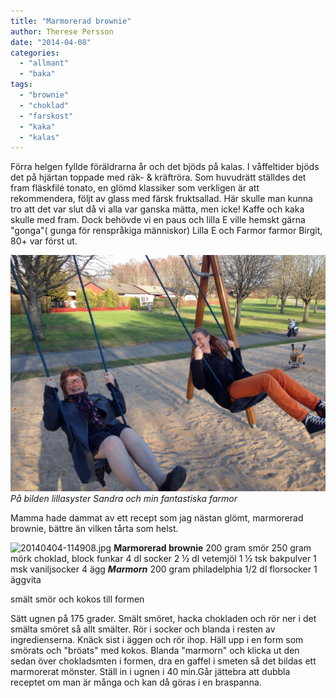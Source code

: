 ```yaml
---
title: "Marmorerad brownie"
author: Therese Persson
date: "2014-04-08"
categories: 
  - "allmant"
  - "baka"
tags: 
  - "brownie"
  - "choklad"
  - "farskost"
  - "kaka"
  - "kalas"
---
```


Förra helgen fyllde föräldrarna år och det bjöds på kalas. I våffeltider bjöds det på hjärtan toppade med räk- & kräftröra. Som huvudrätt ställdes det fram fläskfilé tonato, en glömd klassiker som verkligen är att rekommendera, följt av glass med färsk fruktsallad. Här skulle man kunna tro att det var slut då vi alla var ganska mätta, men icke! Kaffe och kaka skulle med fram. Dock behövde vi en paus och lilla E ville hemskt gärna "gonga"( gunga för renspråkiga människor) Lilla E och Farmor farmor Birgit, 80+ var först ut.  
  
![20140408-094443.jpg](/static/img/20140408-094443.jpg)
_På bilden lillasyster Sandra och min fantastiska farmor_

Mamma hade dammat av ett recept som jag nästan glömt, marmorerad brownie, bättre än vilken tårta som helst.  
  
![20140404-114908.jpg](/static/img/20140404-114908.jpg)
**Marmorerad brownie** 200 gram smör 250 gram mörk choklad, block funkar 4 dl socker 2 ½ dl vetemjöl 1 ½ tsk bakpulver 1 msk vaniljsocker 4 ägg **_Marmorn_** 200 gram philadelphia 1/2 dl florsocker 1 äggvita

smält smör och kokos till formen

Sätt ugnen på 175 grader. Smält smöret, hacka chokladen och rör ner i det smälta smöret så allt smälter. Rör i socker och blanda i resten av ingredienserna. Knäck sist i äggen och rör ihop. Häll upp i en form som smörats och "bröats" med kokos. Blanda "marmorn" och klicka ut den sedan över chokladsmten i formen, dra en gaffel i smeten så det bildas ett marmorerat mönster. Ställ in i ugnen i 40 min.Går jättebra att dubbla receptet om man är många och kan då göras i en braspanna.
